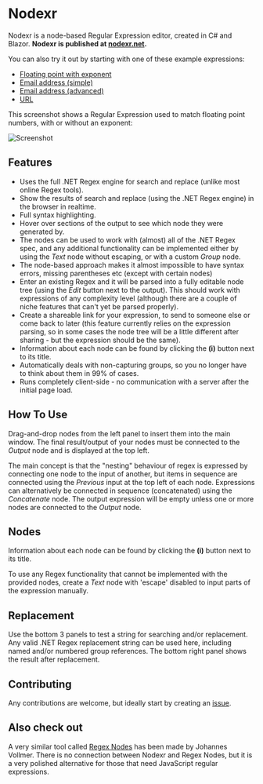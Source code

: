 # Nodexr
Nodexr is a node-based Regular Expression editor, created in C# and Blazor.
__Nodexr is published at [nodexr.net](https://www.nodexr.net).__

You can also try it out by starting with one of these example expressions:
* [Floating point with exponent](https://www.nodexr.net/?parse=%5Cb%5B-%2B%5D%3F%5Cd*%5C.%3F%5Cd%2B%28%5BeE%5D%5B-%2B%5D%3F%5Cd%2B%29%3F%5Cb&search=123.45,%201563,%0A9.76456e12,%201E-9,%200.5e-7&replace=%5B$0,%20$1%5D)
* [Email address (simple)](https://www.nodexr.net/?parse=%5Cb%28%5Cw%2B%28%3F%3A%5B-%2B.%27%5D%5Cw%2B%29*%29@%5Cw%2B%28%3F%3A%5B-.%5D%5Cw%2B%29*%5C.%5Cw%2B%28%3F%3A%5B-.%5D%5Cw%2B%29*%5Cb&search=not-an-email@email.com%0Afake.person%2B666@nodexr.net&replace=$1)
* [Email address (advanced)](https://www.nodexr.net/?parse=%5Cb%28%3F%28%22%29%22.%2B%3F%28%3F%3C!%5C%5C%29%22@%7C%28%5B0-9a-z%5D%28%28%3F%3A%5C.%28%3F!%5C.%29%29%7C%5B-!%23%5C$%25%26%27%5C*%5C%2B%2F%3D%5C%3F%5C%5E%60%5C%7B%5C%7D%5C%7C~%5Cw%5D%29*%29%28%3F%3C%3D%5B0-9a-z%5D%29@%29%28%3F%28%5C%5B%29%5C%5B%28%3F%3A%5Cd%7B1,3%7D%5C.%29%7B3%7D%5Cd%7B1,3%7D%5C%5D%7C%28%3F%3A%5B0-9a-z%5D%5B-%5Cw%5D*%5B0-9a-z%5D*%5C.%29%2B%5Ba-z0-9%5D%5B%5C-a-z0-9%5D%7B0,22%7D%5Ba-z0-9%5D%29%5Cb&search=not-an-email@email.com%0Afake.person%2B666@nodexr.net&replace=$1)
* [URL](https://www.nodexr.net/?parse=%5Cb%28https%3F%3A%5C%2F%5C%2F%29%3F%28www%5C.%29%3F%5B-a-zA-Z0-9@%3A%25._%5C%2B~%23%3D%5D%7B2,256%7D%5C.%5Ba-z%5D%7B2,6%7D%5Cb%28%5B-a-zA-Z0-9@%3A%25_%5C%2B.~%23%3F%26%2F%2F%3D%5D*%29%5Cb&search=https%3A%2F%2Fwww.nodexr.net%0Anodexr.net%0Awww.github.com%2FJcparkyn%2Fnodexr&replace=%5BLink%5D%28$0%29)

This screenshot shows a Regular Expression used to match floating point numbers, with or without an exponent:

![Screenshot](https://github.com/Jcparkyn/nodexr/blob/dev/Nodexr/images/Screenshot_floatingPoint_2.png?raw=true)

## Features
* Uses the full .NET Regex engine for search and replace (unlike most online Regex tools).
* Show the results of search and replace (using the .NET Regex engine) in the browser in realtime.
* Full syntax highlighting.
* Hover over sections of the output to see which node they were generated by.
* The nodes can be used to work with (almost) all of the .NET Regex spec, and any additional functionality can be implemented either by using the *Text* node without escaping, or with a custom *Group* node.
* The node-based approach makes it almost impossible to have syntax errors, missing parentheses etc (except with certain nodes)
* Enter an existing Regex and it will be parsed into a fully editable node tree (using the *Edit* button next to the output). This should work with expressions of any complexity level (although there are a couple of niche features that can't yet be parsed properly).
* Create a shareable link for your expression, to send to someone else or come back to later (this feature currently relies on the expression parsing, so in some cases the node tree will be a little different after sharing - but the expression should be the same).
* Information about each node can be found by clicking the **(i)** button next to its title.
* Automatically deals with non-capturing groups, so you no longer have to think about them in 99% of cases.
* Runs completely client-side - no communication with a server after the initial page load.

## How To Use
Drag-and-drop nodes from the left panel to insert them into the main window. The final result/output of your nodes must be connected to the _Output_ node and is displayed at the top left.

The main concept is that the "nesting" behaviour of regex is expressed by connecting one node to the input of another, but items in sequence are connected using the *Previous* input at the top left of each node. Expressions can alternatively be connected in sequence (concatenated) using the *Concatenate* node.
The output expression will be empty unless one or more nodes are connected to the _Output_ node.

## Nodes
Information about each node can be found by clicking the **(i)** button next to its title.

To use any Regex functionality that cannot be implemented with the provided nodes, create a *Text* node with 'escape' disabled to input parts of the expression manually.

## Replacement
Use the bottom 3 panels to test a string for searching and/or replacement. Any valid .NET Regex replacement string can be used here, including named and/or numbered group references. The bottom right panel shows the result after replacement.

## Contributing
Any contributions are welcome, but ideally start by creating an [issue](https://github.com/Jcparkyn/nodexr/issues).

## Also check out
A very similar tool called [Regex Nodes](https://github.com/johannesvollmer/regex-nodes) has been made by Johannes Vollmer. There is no connection between Nodexr and Regex Nodes, but it is a very polished alternative for those that need JavaScript regular expressions.
